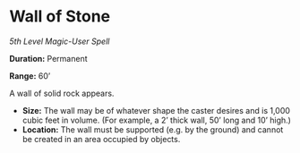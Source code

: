 # Wall of Stone

*5th Level Magic-User Spell*

**Duration:** Permanent

**Range:** 60’

A wall of solid rock appears.

- **Size:** The wall may be of whatever shape the caster desires and is 1,000 cubic feet in volume. (For example, a 2’ thick wall, 50’ long and 10’ high.)
- **Location:** The wall must be supported (e.g. by the ground) and cannot be created in an area occupied by objects.